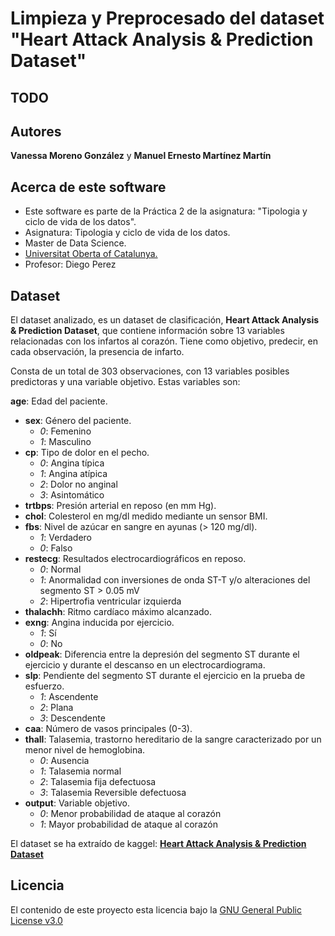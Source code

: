 # Limpieza y Preprocesado del dataset "Heart Attack Analysis & Prediction Dataset"

## TODO

## Autores

**Vanessa Moreno González** y **Manuel Ernesto Martínez Martín**

## Acerca de este software

* Este software es parte de la Práctica 2 de la asignatura: "Tipologia y ciclo de vida de los datos".
* Asignatura: Tipologia y ciclo de vida de los datos.
* Master de Data Science.
* [Universitat Oberta of Catalunya.](http://www.uoc.edu/portal/ca/index.html)
* Profesor: Diego Perez

## Dataset

El dataset analizado, es un dataset de clasificación, **Heart Attack Analysis & Prediction Dataset**, que contiene información sobre 13 variables relacionadas con los infartos al corazón. 
Tiene como objetivo, predecir, en cada observación, la presencia de infarto.

Consta de un total de 303 observaciones, con 13 variables posibles predictoras y una variable objetivo. Estas variables son:

**age**: Edad del paciente.
+ **sex**: Género del paciente.
  - *0*: Femenino
  - *1*: Masculino
+ **cp**: Tipo de dolor en el pecho.
  - *0*: Angina típica
  - *1*: Angina atípica
  - *2*: Dolor no anginal
  - *3*: Asintomático
+ **trtbps**: Presión arterial en reposo (en mm Hg).
+ **chol**: Colesterol en mg/dl medido mediante un sensor BMI.
+ **fbs**: Nivel de azúcar en sangre en ayunas (> 120 mg/dl).
  - *1*: Verdadero
  - *0*: Falso
+ **restecg**: Resultados electrocardiográficos en reposo.
  - *0*: Normal
  - *1*: Anormalidad con inversiones de onda ST-T y/o alteraciones del segmento ST > 0.05 mV
  - *2*: Hipertrofia ventricular izquierda
+ **thalachh**: Ritmo cardíaco máximo alcanzado.
+ **exng**: Angina inducida por ejercicio.
  - *1*: Sí
  - *0*: No
+ **oldpeak**: Diferencia entre la depresión del segmento ST durante el ejercicio y durante el descanso en un electrocardiograma.
+ **slp**: Pendiente del segmento ST durante el ejercicio en la prueba de esfuerzo.
  - *1*: Ascendente
  - *2*: Plana
  - *3*: Descendente
+ **caa**: Número de vasos principales (0-3).
+ **thall**:  Talasemia, trastorno hereditario de la sangre caracterizado por un menor nivel de hemoglobina.
  - *0*: Ausencia
  - *1*: Talasemia normal
  - *2*: Talasemia fija defectuosa
  - *3*: Talasemia Reversible defectuosa
+ **output**: Variable objetivo.
  - *0*: Menor probabilidad de ataque al corazón
  - *1*: Mayor probabilidad de ataque al corazón

El dataset se ha extraído de kaggel: [**Heart Attack Analysis & Prediction Dataset**](https://www.kaggle.com/datasets/rashikrahmanpritom/heart-attack-analysis-prediction-dataset)

## Licencia

El contenido de este proyecto esta licencia bajo la [GNU General Public License v3.0](https://www.gnu.org/licenses/gpl-3.0.html)
